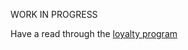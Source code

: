 WORK IN PROGRESS


Have a read through the [loyalty program](https://superteam.substack.com/p/web3-loyalty-rewards)
